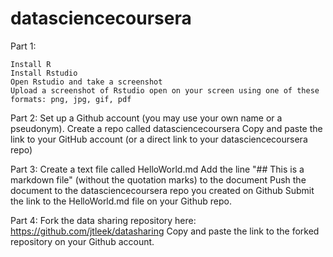 # datasciencecoursera


Part 1:

    Install R 
    Install Rstudio
    Open Rstudio and take a screenshot
    Upload a screenshot of Rstudio open on your screen using one of these formats: png, jpg, gif, pdf
    
Part 2:
    Set up a Github account (you may use your own name or a pseudonym).
    Create a repo called datasciencecoursera
    Copy and paste the link to your GitHub account (or a direct link to your datasciencecoursera repo)

Part 3:
    Create a text file called HelloWorld.md
    Add the line "## This is a markdown file" (without the quotation marks) to the document
    Push the document to the datasciencecoursera repo you created on Github
    Submit the link to the HelloWorld.md file on your Github repo.

Part 4:
    Fork the data sharing repository here: https://github.com/jtleek/datasharing
    Copy and paste the link to the forked repository on your Github account.
